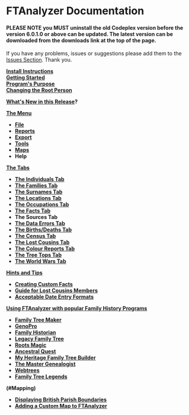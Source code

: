 FTAnalyzer Documentation
========================

#### PLEASE NOTE you MUST uninstall the old Codeplex version before the version 6.0.1.0 or above can be updated. The latest version can be downloaded from the downloads link at the top of the page.

If you have any problems, issues or suggestions please add them to the [Issues Section](https://github.com/ShammyLevva/FTAnalyzer/issues). Thank you.

**[Install Instructions](Install%20Instructions)**  
**[Getting Started](Getting%20Started)**  
**[Program's Purpose](Program%27s%20Purpose)**  
**[Changing the Root Person](https://ftanalyzer.codeplex.comThe%20Individuals%20Tab)**

**[What's New in this Release](http://ftanalyzer.codeplex.comWhat%27s%20New%20in%20this%20Release%3f)?**

**[The Menu](#the-menu)**

*   **[File](http://ftanalyzer.codeplex.comFile)**
*   **[Reports](http://ftanalyzer.codeplex.comreports)**
*   **[Export](http://ftanalyzer.codeplex.comExport)**
*   **[Tools](http://ftanalyzer.codeplex.comTools)**
*   **[Maps](http://ftanalyzer.codeplex.comMaps)**
*   **Help**

**[The Tabs](#the-tabs)**

*   **[The Individuals Tab](The%20Individuals%20Tab)**
*   **[The Families Tab](The%20Families%20Tab)**
*   **[The Surnames Tab](wikipage?title=Surnames)**
*   **[The Locations Tab](The%20Locations%20Tab)**
*   **[The Occupations Tab](The%20Occupations%20Tab)**
*   **[The Facts Tab](wikipage?title=The%20Facts%20Tab)**
*   **The Sources Tab**
*   **[The Data Errors Tab](The%20Data%20Errors%20Tab)**
*   **[The Births/Deaths Tab](The%20Loose%20Deaths%20Tab)**
*   **[The Census Tab](The%20Census%20Tab)**
*   **[The Lost Cousins Tab](The%20Lost%20Cousins%20Tab)**
*   **[The Colour Reports Tab](wikipage?title=Search%20Summaries%20Tab)**
*   **[The Tree Tops Tab](The%20Tree%20Tops%20Tab)**
*   **[The World Wars Tab](The%20War%20Dead%20Tab)**

**[Hints and Tips](#hints-and-tips)**

*   **[Creating Custom Facts](Creating%20Custom%20Facts)**
*   **[Guide for Lost Cousins Members](Guide%20for%20Lost%20Cousins%20Members)**
*   **[Acceptable Date Entry Formats](wikipage?title=Acceptable%20Date%20Entry%20Formats)**

**[Using FTAnalyzer with popular Family History Programs](#using-ftnalyzer-with-popular-family-history-programs)**

*   **[Family Tree Maker](Family%20Tree%20Maker)**
*   **[GenoPro](GenoPro)**
*   **[Family Historian](Family%20Historian)**
*   **[Legacy Family Tree](Legacy%20Family%20Tree)**
*   **[Roots Magic](Roots%20Magic)**
*   **[Ancestral Quest](Ancestral%20Quest)**
*   **[My Heritage Family Tree Builder](My%20Heritage%20Family%20Tree%20Builder)**
*   **[The Master Genealogist](The%20Master%20Genealogist)**
*   **[Webtrees](webtrees)**
*   **[Family Tree Legends](Family%20Tree%20Legends)**

**(#Mapping)**

*   [**Displaying British Parish Boundaries**](Displaying%20England%20and%20Wales%20Parish%20Boundaries)
*   [**Adding a Custom Map to FTAnalyzer**](Adding%20Custom%20Maps)

